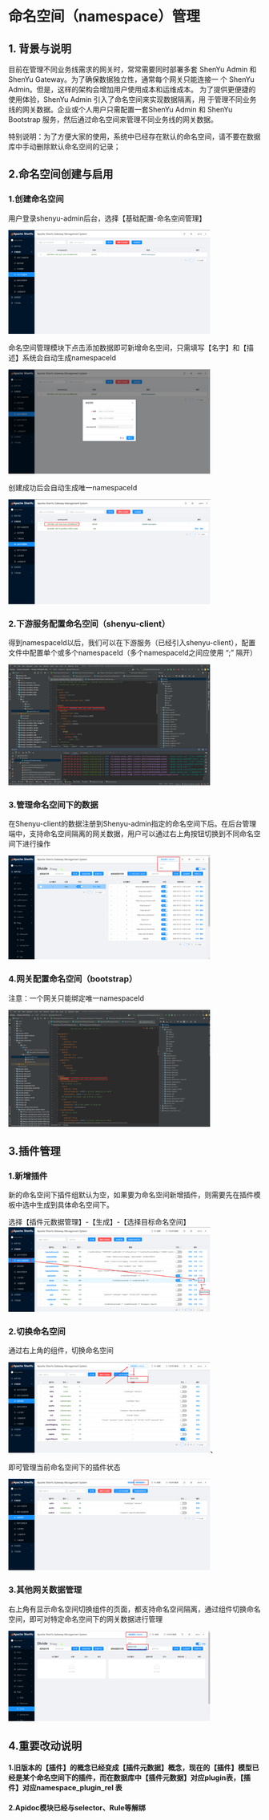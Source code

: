 # 命名空间（namespace）管理

## 1. 背景与说明

目前在管理不同业务线需求的网关时，常常需要同时部署多套 ShenYu Admin 和 ShenYu Gateway。为了确保数据独立性，通常每个网关只能连接一 个 ShenYu Admin。但是，这样的架构会增加用户使用成本和运维成本。 为了提供更便捷的使用体验，ShenYu Admin 引入了命名空间来实现数据隔离，用 于管理不同业务线的网关数据。企业或个人用户只需配置一套ShenYu Admin 和 ShenYu Bootstrap 服务，然后通过命名空间来管理不同业务线的网关数据。

特别说明：为了方便大家的使用，系统中已经存在默认的命名空间，请不要在数据库中手动删除默认命名空间的记录；

## 2.命名空间创建与启用

### 1.创建命名空间

用户登录shenyu-admin后台，选择【基础配置-命名空间管理】

<img src="/img/shenyu/basicConfig/namespace/namespace-manager.png" width="80%" height="50%" />

命名空间管理模块下点击添加数据即可新增命名空间，只需填写【名字】和【描述】系统会自动生成namespaceId

<img src="/img/shenyu/basicConfig/namespace/namespace-add.png" width="80%" height="50%" />

创建成功后会自动生成唯一namespaceId

<img src="/img/shenyu/basicConfig/namespace/namespace-Id.png" width="80%" height="50%" />

### 2.下游服务配置命名空间（shenyu-client）

得到namespaceId以后，我们可以在下游服务（已经引入shenyu-client），配置文件中配置单个或多个namespaceId（多个namespaceId之间应使用 “;” 隔开）

<img src="/img/shenyu/basicConfig/namespace/namespace-shenyu-client.png" width="80%" height="50%" />

### 3.管理命名空间下的数据

在Shenyu-client的数据注册到Shenyu-admin指定的命名空间下后。在后台管理端中，支持命名空间隔离的网关数据，用户可以通过右上角按钮切换到不同命名空间下进行操作

<img src="/img/shenyu/basicConfig/namespace/namespace-divide.png" width="80%" height="50%" />

### 4.网关配置命名空间（bootstrap）

注意：一个网关只能绑定唯一namespaceId

<img src="/img/shenyu/basicConfig/namespace/namespace-bootstrap.png" width="80%" height="50%" />


## 3.插件管理

### 1.新增插件

新的命名空间下插件组默认为空，如果要为命名空间新增插件，则需要先在插件模板中选中生成到具体命名空间下。

选择【插件元数据管理】-【生成】-【选择目标命名空间】
<img src="/img/shenyu/basicConfig/namespace/namespace-generate-plugin.png" width="80%" height="50%" />

### 2.切换命名空间

通过右上角的组件，切换命名空间

<img src="/img/shenyu/basicConfig/namespace/namespace-change.png" width="80%" height="50%" />、

即可管理当前命名空间下的插件状态

<img src="/img/shenyu/basicConfig/namespace/namespace-new-plugin.png" width="80%" height="50%" />

### 3.其他网关数据管理

右上角有显示命名空间切换组件的页面，都支持命名空间隔离，通过组件切换命名空间，即可对特定命名空间下的网关数据进行管理

<img src="/img/shenyu/basicConfig/namespace/namespace-other-data.png" width="80%" height="50%" />

## 4.重要改动说明

#### 1.旧版本的【插件】的概念已经变成【插件元数据】概念，现在的【插件】模型已经是某个命名空间下的插件，而在数据库中【插件元数据】对应plugin表，【插件】对应namespace_plugin_rel 表

#### 2.Apidoc模块已经与selector、Rule等解绑

